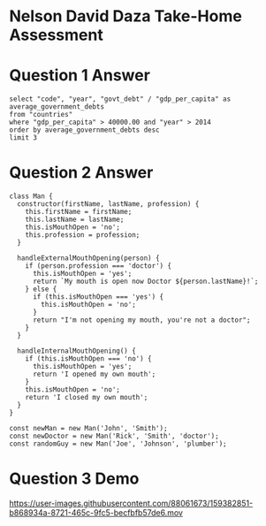 # Nelson David Daza Take-Home Assessment

# Question 1 Answer
```
select "code", "year", "govt_debt" / "gdp_per_capita" as average_government_debts
from "countries"
where "gdp_per_capita" > 40000.00 and "year" > 2014
order by average_government_debts desc
limit 3

```

# Question 2 Answer 
```
class Man {
  constructor(firstName, lastName, profession) {
    this.firstName = firstName;
    this.lastName = lastName;
    this.isMouthOpen = 'no';
    this.profession = profession;
  }

  handleExternalMouthOpening(person) {
    if (person.profession === 'doctor') {
      this.isMouthOpen = 'yes';
      return `My mouth is open now Doctor ${person.lastName}!`;
    } else {
      if (this.isMouthOpen === 'yes') {
        this.isMouthOpen = 'no';
      }
      return "I'm not opening my mouth, you're not a doctor";
    }
  }

  handleInternalMouthOpening() {
    if (this.isMouthOpen === 'no') {
      this.isMouthOpen = 'yes';
      return 'I opened my own mouth';
    }
    this.isMouthOpen = 'no';
    return 'I closed my own mouth';
  }
}

const newMan = new Man('John', 'Smith');
const newDoctor = new Man('Rick', 'Smith', 'doctor');
const randomGuy = new Man('Joe', 'Johnson', 'plumber');

```


# Question 3 Demo




https://user-images.githubusercontent.com/88061673/159382851-b868934a-8721-465c-9fc5-becfbfb57de6.mov


